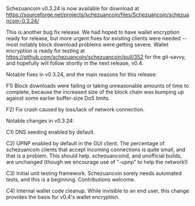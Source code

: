 Schezuancoin v0.3.24 is now available for download at
https://sourceforge.net/projects/schezuancoin/files/Schezuancoin/schezuancoin-0.3.24/

This is another bug fix release.  We had hoped to have wallet encryption ready for release, but more urgent fixes for existing clients were needed -- most notably block download problems were getting severe.  Wallet encryption is ready for testing at https://github.com/schezuancoin/schezuancoin/pull/352 for the git-savvy, and hopefully will follow shortly in the next release, v0.4.

Notable fixes in v0.3.24, and the main reasons for this release:

F1) Block downloads were failing or taking unreasonable amounts of time to complete, because the increased size of the block chain was bumping up against some earlier buffer-size DoS limits.

F2) Fix crash caused by loss/lack of network connection.

Notable changes in v0.3.24:

C1) DNS seeding enabled by default.

C2) UPNP enabled by default in the GUI client.  The percentage of schezuancoin clients that accept incoming connections is quite small, and that is a problem.  This should help.  schezuancoind, and unofficial builds, are unchanged (though we encourage use of "-upnp" to help the network!)

C3) Initial unit testing framework.  Schezuancoin sorely needs automated tests, and this is a beginning.  Contributions welcome.

C4) Internal wallet code cleanup.  While invisible to an end user, this change provides the basis for v0.4's wallet encryption.
